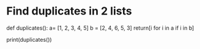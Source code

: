 # Find duplicates in 2 lists

def duplicates():
  a= [1, 2, 3, 4, 5]
  b = [2, 4, 6, 5, 3]
  return[i for i in a if i in b]

print(duplicates())
